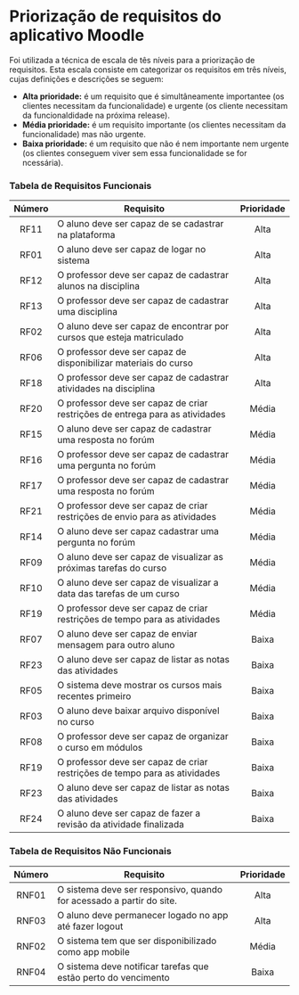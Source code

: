 # Priorização de requisitos do aplicativo Moodle

Foi utilizada a técnica de escala de tês níveis para a priorização de requisitos. Esta escala consiste em categorizar os requisitos em três níveis, cujas definições e descrições se seguem:


* **Alta prioridade:** é um requisito que é simultâneamente importantee (os clientes necessitam da funcionalidade) e urgente (os cliente necessitam da funcionaldidade na próxima release).
* **Média prioridade:** é um requisito importante (os clientes necessitam da funcionalidade) mas não urgente.
* **Baixa prioridade:** é um requisito que não é nem importante nem urgente (os clientes conseguem viver sem essa funcionalidade se for ncessária).

### Tabela de Requisitos Funcionais

| Número | Requisito                                                   | Prioridade     |
| :------: | ----------------------------------------------------------- | :----------: |
| RF11 | O aluno deve ser capaz de se cadastrar na plataforma | Alta |
| RF01 | O aluno deve ser capaz de logar no sistema | Alta |
| RF12 | O professor deve ser capaz de cadastrar alunos na disciplina | Alta |
| RF13 | O professor deve ser capaz de cadastrar uma disciplina | Alta |
| RF02 | O aluno deve ser capaz de encontrar por cursos que esteja matriculado | Alta |
| RF06 | O professor deve ser capaz de disponibilizar materiais do curso | Alta |
| RF18 | O professor deve ser capaz de cadastrar atividades na disciplina | Alta |
| RF20 | O professor deve ser capaz de criar restrições de entrega para as atividades | Média |
| RF15 | O aluno deve ser capaz de cadastrar uma resposta no forúm | Média |
| RF16 | O professor deve ser capaz de cadastrar uma pergunta no forúm | Média |
| RF17 | O professor deve ser capaz de cadastrar uma resposta no forúm | Média |
| RF21 | O professor deve ser capaz de criar restrições de envio para as atividades | Média |
| RF14 | O aluno deve ser capaz cadastrar uma pergunta no forúm | Média |
| RF09 | O aluno deve ser capaz de visualizar as próximas tarefas do curso | Média |
| RF10 | O aluno deve ser capaz de visualizar a data das tarefas de um curso | Média |
| RF19 | O professor deve ser capaz de criar restrições de tempo para as atividades | Média |
| RF07 | O aluno deve ser capaz de enviar mensagem para outro aluno | Baixa |
| RF23 | O aluno deve ser capaz de listar as notas das atividades | Baixa |
| RF05 | O sistema deve mostrar os cursos mais recentes primeiro | Baixa |
| RF03 | O aluno deve baixar arquivo disponível no curso | Baixa |
| RF08 | O professor deve ser capaz de organizar o curso em módulos | Baixa |
| RF19 | O professor deve ser capaz de criar restrições de tempo para as atividades | Baixa |
| RF23 | O aluno deve ser capaz de listar as notas das atividades | Baixa |
| RF24 | O aluno deve ser capaz de fazer a revisão da atividade finalizada | Baixa |






### Tabela de Requisitos Não Funcionais

| Número | Requisito                                                   | Prioridade     |
| :------: | ----------------------------------------------------------- | :----------: |
| RNF01    | O sistema deve ser responsivo, quando for acessado a partir do site. | Alta |
| RNF03 | O aluno deve permanecer logado no app até fazer logout | Alta |
| RNF02 | O sistema tem que ser disponibilizado como app mobile | Média |
| RNF04 | O sistema deve notificar tarefas que estão perto do vencimento | Baixa |
